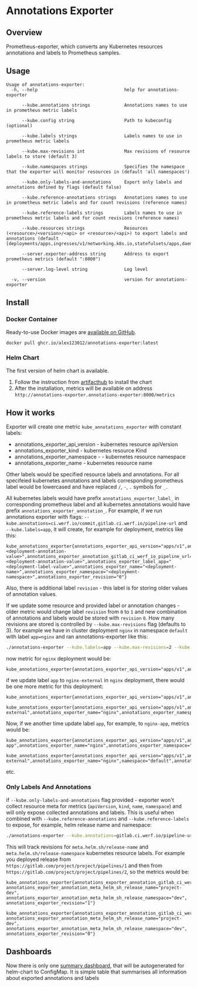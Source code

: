 # Annotations Exporter

## Overview

Prometheus-exporter, which converts any Kubernetes resources annotations and labels to Prometheus samples.

## Usage
```text
Usage of annotations-exporter:
  -h, --help                                 help for annotations-exporter

      --kube.annotations strings             Annotations names to use in prometheus metric labels

      --kube.config string                   Path to kubeconfig (optional)

      --kube.labels strings                  Labels names to use in prometheus metric labels

      --kube.max-revisions int               Max revisions of resource labels to store (default 3)

      --kube.namespaces strings              Specifies the namespace that the exporter will monitor resources in (default 'all namespaces')

      --kube.only-labels-and-annotations     Export only labels and annotations defined by flags (default false)

      --kube.reference-annotations strings   Annotations names to use in prometheus metric labels and for count revisions (reference names)

      --kube.reference-labels strings        Labels names to use in prometheus metric labels and for count revisions (reference names)

      --kube.resources strings               Resources (<resource>/<version>/<api> or <resource>/<api>) to export labels and annotations (default [deployments/apps,ingresses/v1/networking.k8s.io,statefulsets/apps,daemonsets/apps])

      --server.exporter-address string       Address to export prometheus metrics (default ":8000")

      --server.log-level string              Log level

  -v, --version                              version for annotations-exporter
```

## Install

### Docker Container

Ready-to-use Docker images are [available on GitHub](https://github.com/alex123012/annotations-exporter/pkgs/container/annotations-exporter).

```bash
docker pull ghcr.io/alex123012/annotations-exporter:latest
```

### Helm Chart

The first version of helm chart is available.
1. Follow the instruction from [artifacthub](https://artifacthub.io/packages/helm/annotations-exporter/annotations-exporter) to install the chart
2. After the installation, metrics will be available on address `http://annotations-exporter.annotations-exporter:8000/metrics`

## How it works

Exporter will create one metric `kube_annotations_exporter` with constant labels:
* annotations_exporter_api_version - kubernetes resource apiVersion
* annotations_exporter_kind - kubernetes resource Kind
* annotations_exporter_namespace -  - kubernetes resource namespace
* annotations_exporter_name - kubernetes resource name

Other labels would be specified resource labels and annotations. For all specifeied kubernetes annotations and labels corresponding prometheus label would be lowercased and have replaced `/`, `-`, `.` symbols for `_`.

All kubernetes labels would have prefix `annotations_exporter_label_` in corresponding prometheus label and all kubernetes annotations would have prefix `annotations_exporter_annotation_`.
For example, if we run annotations exporter with flags:
`--kube.annotations=ci.werf.io/commit,gitlab.ci.werf.io/pipeline-url` and `--kube.labels=app`, it will create, for example for deployment, metrics like this:
```text
kube_annotations_exporter{annotations_exporter_api_version="apps/v1",annotations_exporter_kind="Deployment",annotations_exporter_annotation_ci_werf_io_commit="<deployment-annotation-value>",annotations_exporter_annotation_gitlab_ci_werf_io_pipeline_url="<deployment-annotation-value>",annotations_exporter_label_app="<deployment-label-value>",annotations_exporter_name="<deployment-name>",annotations_exporter_namespace="<deployment-namespace>",annotations_exporter_revision="0"}
```

Also, there is additional label `revision` - this label is for storing older values of annotation values.

If we update some resource and provided label or annotation changes - older metric would change label `revision` from `0` to `1` and new combination of annotations and labels would be stored with `revision` `0`. How many revisions are stored is controlled by `--kube.max-revisions` flag (defaults to 3). for example we have in cluster deployment `nginx` in namespace `default` with label `app=nginx` and ran annotations-exporter like this:
```bash
./annotations-exporter --kube.labels=app --kube.max-revisions=2 --kube.resources=deployments/apps
```

now metric for `nginx` deployment would be:

```text
kube_annotations_exporter{annotations_exporter_api_version="apps/v1",annotations_exporter_kind="Deployment",annotations_exporter_label_app="nginx",annotations_exporter_name="nginx",annotations_exporter_namespace="default",revision="0"}
```

if we update label `app` to `nginx-external` in `nginx` deployment, there would be one more metric for this deployment:
```text
kube_annotations_exporter{annotations_exporter_api_version="apps/v1",annotations_exporter_kind="Deployment",annotations_exporter_label_app="nginx",annotations_exporter_name="nginx",annotations_exporter_namespace="default",revision="1"}

kube_annotations_exporter{annotations_exporter_api_version="apps/v1",annotations_exporter_kind="Deployment",annotations_exporter_label_app="nginx-external",annotations_exporter_name="nginx",annotations_exporter_namespace="default",annotations_exporter_revision="0"}
```

Now, if we another time update label `app`, for example, to `nginx-app`, metrics would be:
```text
kube_annotations_exporter{annotations_exporter_api_version="apps/v1",annotations_exporter_kind="Deployment",annotations_exporter_label_app="nginx-app",annotations_exporter_name="nginx",annotations_exporter_namespace="default",revision="0"}

kube_annotations_exporter{annotations_exporter_api_version="apps/v1",annotations_exporter_kind="Deployment",annotations_exporter_label_app="nginx-external",annotations_exporter_name="nginx",namespace="default",annotations_exporter_revision="1"}
```

etc.

### Only Labels And Annotations
if `--kube.only-labels-and-annotations` flag provided - exporter won't collect resource meta for metrics (`apiVersion`, `kind`, `name`, `namespace`) and will only expose collected annotations and labels. This is useful when combined with `--kube.reference-annotations` and `--kube.reference-labels` to expose, for example, helm release name and namespace:

```bash
./annotations-exporter --kube.annotations=gitlab.ci.werf.io/pipeline-url --kube.only-labels-and-annotations=true --kube.reference-annotations=meta.helm.sh/release-name,meta.helm.sh/release-namespace
```
This will track revisions for `meta.helm.sh/release-name` and `meta.helm.sh/release-namespace` kubernetes resource labels. For example you deployed release from `https://gitlab.com/project/project/pipelines/1` and then from `https://gitlab.com/project/project/pipelines/2`, so the metrics would be:
```text
kube_annotations_exporter{annotations_exporter_annotation_gitlab_ci_werf_io_pipeline_url="https://gitlab.com/project/project/pipelines/1", annotations_exporter_annotation_meta_helm_sh_release_name="project-dev", annotations_exporter_annotation_meta_helm_sh_release_namespace="dev", annotations_exporter_revision="1"}

kube_annotations_exporter{annotations_exporter_annotation_gitlab_ci_werf_io_pipeline_url="https://gitlab.com/project/project/pipelines/2", annotations_exporter_annotation_meta_helm_sh_release_name="project-dev", annotations_exporter_annotation_meta_helm_sh_release_namespace="dev", annotations_exporter_revision="0"}
```
## Dashboards

Now there is only one [summary dashboard](charts/annotations-exporter/templates/dashboard.yaml), that will be autogenerated for helm-chart to ConfigMap. It is simple table that summarises all information about exported annotations and labels

<!--
helm upgrade --install annotations-exporter charts/annotations-exporter/ -n default -f test_values.yaml
-->
